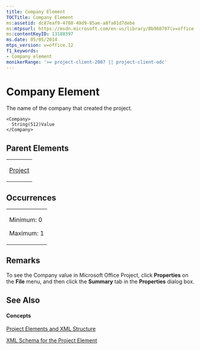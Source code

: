 ```yaml
---
title: Company Element
TOCTitle: Company Element
ms:assetid: dc87eaf9-4788-49d9-85ae-a8fa01d7debe
ms:mtpsurl: https://msdn.microsoft.com/en-us/library/Bb968707(v=office.12)
ms:contentKeyID: 13188397
ms.date: 05/05/2014
mtps_version: v=office.12
f1_keywords:
- Company element
monikerRange: '>= project-client-2007 || project-client-odc'
---
```


# Company Element




The name of the company that created the project.

    <Company>
      String(512)Value
    </Company>

## Parent Elements

<table>
<colgroup>
<col style="width: 100%" />
</colgroup>
<tbody>
<tr class="odd">
<td><p><a href="bb968701(v=office.12).md">Project</a></p></td>
</tr>
</tbody>
</table>

## Occurrences

<table>
<colgroup>
<col style="width: 100%" />
</colgroup>
<tbody>
<tr class="odd">
<td><p>Minimum: 0</p>
<p>Maximum: 1</p></td>
</tr>
</tbody>
</table>

## Remarks

To see the Company value in Microsoft Office Project, click **Properties** on the **File** menu, and then click the **Summary** tab in the **Properties** dialog box.

## See Also

#### Concepts

[Project Elements and XML Structure](bb968439\(v=office.12\).md)

[XML Schema for the Project Element](bb968695\(v=office.12\).md)

